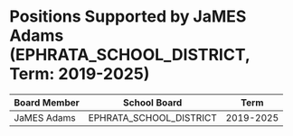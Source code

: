 # Positions Supported by JaMES Adams (EPHRATA_SCHOOL_DISTRICT, Term: 2019-2025)

| Board Member | School Board | Term |
|--------------|--------------|------|
| JaMES Adams | EPHRATA_SCHOOL_DISTRICT | 2019-2025 |

